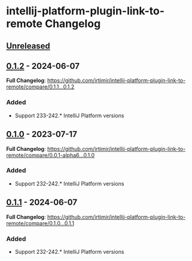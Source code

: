 <!-- Keep a Changelog guide -> https://keepachangelog.com -->

# intellij-platform-plugin-link-to-remote Changelog

## [Unreleased]

## [0.1.2] - 2024-06-07

**Full Changelog**: https://github.com/irtimir/intellij-platform-plugin-link-to-remote/compare/0.1.1...0.1.2

### Added

- Support 233-242.* IntelliJ Platform versions

## [0.1.0] - 2023-07-17

**Full Changelog**: https://github.com/irtimir/intellij-platform-plugin-link-to-remote/compare/0.0.1-alpha6...0.1.0

### Added

- Support 232-242.* IntelliJ Platform versions

## [0.1.1] - 2024-06-07

**Full Changelog**: https://github.com/irtimir/intellij-platform-plugin-link-to-remote/compare/0.1.0...0.1.1

### Added

- Support 232-242.* IntelliJ Platform versions

[Unreleased]: https://github.com/irtimir/intellij-platform-plugin-link-to-remote/compare/v0.1.2...HEAD
[0.1.2]: https://github.com/irtimir/intellij-platform-plugin-link-to-remote/compare/v0.1.0...v0.1.2
[0.1.1]: https://github.com/irtimir/intellij-platform-plugin-link-to-remote/commits/v0.1.1
[0.1.0]: https://github.com/irtimir/intellij-platform-plugin-link-to-remote/compare/v0.1.1...v0.1.0
